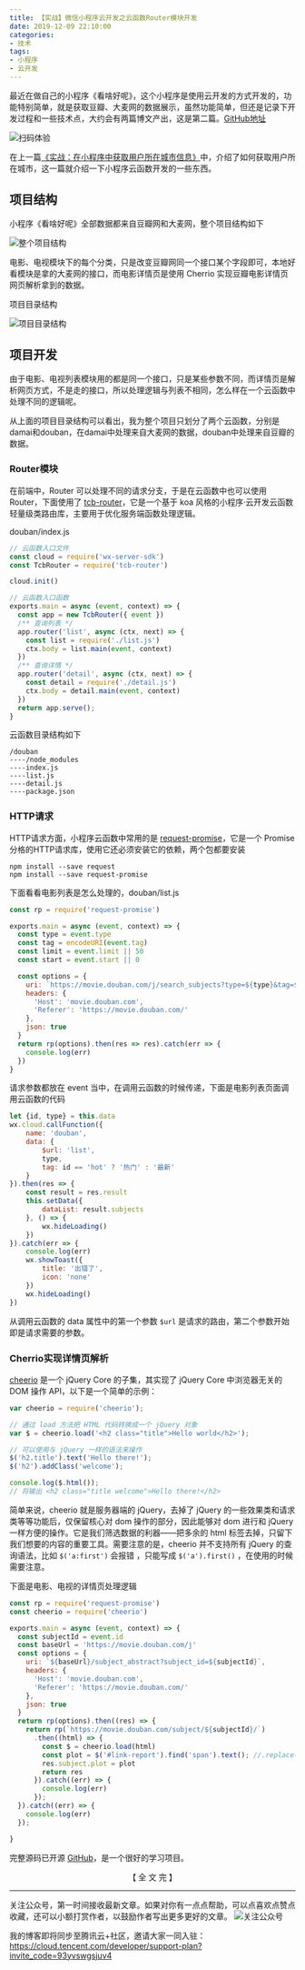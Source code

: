 ```yaml
---
title: 【实战】微信小程序云开发之云函数Router模块开发
date: 2019-12-09 22:10:00
categories:
- 技术
tags:
- 小程序
- 云开发
---
```


最近在做自己的小程序《看啥好呢》，这个小程序是使用云开发的方式开发的，功能特别简单，就是获取豆瓣、大麦网的数据展示，虽然功能简单，但还是记录下开发过程和一些技术点，大约会有两篇博文产出，这是第二篇。[GitHub地址](https://github.com/dunizb/what-to-see-wxapp)
<!-- more -->

![扫码体验](https://i.loli.net/2019/12/08/jXlkvBVeorhiG97.png)

在上一篇[《实战：在小程序中获取用户所在城市信息》](https://blog.zhangbing.site/2019/12/08/%E5%AE%9E%E6%88%98%EF%BC%9A%E5%9C%A8%E5%B0%8F%E7%A8%8B%E5%BA%8F%E4%B8%AD%E8%8E%B7%E5%8F%96%E7%94%A8%E6%88%B7%E6%89%80%E5%9C%A8%E5%9F%8E%E5%B8%82%E4%BF%A1%E6%81%AF/)中，介绍了如何获取用户所在城市，这一篇就介绍一下小程序云函数开发的一些东西。

## 项目结构

小程序《看啥好呢》全部数据都来自豆瓣网和大麦网，整个项目结构如下

![整个项目结构](https://gitee.com/dunizb/cloudimg/raw/jsdelivr/20191217/WX20191217-211734@2x.png)

电影、电视模块下的每个分类，只是改变豆瓣网同一个接口某个字段即可，本地好看模块是拿的大麦网的接口，而电影详情页是使用 Cherrio 实现豆瓣电影详情页网页解析拿到的数据。

项目目录结构

![项目目录结构](https://gitee.com/dunizb/cloudimg/raw/jsdelivr/20191217/WX20191217-214515@2x.png)

## 项目开发

由于电影、电视列表模块用的都是同一个接口，只是某些参数不同，而详情页是解析网页方式，不是走的接口，所以处理逻辑与列表不相同，怎么样在一个云函数中处理不同的逻辑呢。

从上面的项目目录结构可以看出，我为整个项目只划分了两个云函数，分别是damai和douban，在damai中处理来自大麦网的数据，douban中处理来自豆瓣的数据。

### Router模块

在前端中，Router 可以处理不同的请求分支，于是在云函数中也可以使用 Router，下面使用了 [tcb-router](https://www.npmjs.com/package/tcb-router)，它是一个基于 koa 风格的小程序·云开发云函数轻量级类路由库，主要用于优化服务端函数处理逻辑。


douban/index.js
```js
// 云函数入口文件
const cloud = require('wx-server-sdk')
const TcbRouter = require('tcb-router')

cloud.init()

// 云函数入口函数
exports.main = async (event, context) => {
  const app = new TcbRouter({ event })
  /** 查询列表 */
  app.router('list', async (ctx, next) => {
    const list = require('./list.js')
    ctx.body = list.main(event, context)
  })
  /** 查询详情 */
  app.router('detail', async (ctx, next) => {
    const detail = require('./detail.js')
    ctx.body = detail.main(event, context)
  })
  return app.serve();
}
```

云函数目录结构如下
```
/douban
----/node_modules
----index.js
----list.js
----detail.js
----package.json
```

### HTTP请求

HTTP请求方面，小程序云函数中常用的是 [request-promise](https://www.npmjs.com/package/request-promise)，它是一个 Promise 分格的HTTP请求库，使用它还必须安装它的依赖，两个包都要安装

```
npm install --save request
npm install --save request-promise
```

下面看看电影列表是怎么处理的，douban/list.js

```js
const rp = require('request-promise')

exports.main = async (event, context) => {
  const type = event.type
  const tag = encodeURI(event.tag)
  const limit = event.limit || 50
  const start = event.start || 0

  const options = {
    uri: `https://movie.douban.com/j/search_subjects?type=${type}&tag=${tag}&page_limit=${limit}&page_start=${start}`,
    headers: {
      'Host': 'movie.douban.com',
      'Referer': 'https://movie.douban.com/'
    },
    json: true
  }
  return rp(options).then(res => res).catch(err => {
    console.log(err)
  })
}
```

请求参数都放在 event 当中，在调用云函数的时候传递，下面是电影列表页面调用云函数的代码

```js
let {id, type} = this.data
wx.cloud.callFunction({
    name: 'douban',
    data: {
        $url: 'list',
        type,
        tag: id == 'hot' ? '热门' : '最新'
    }
}).then(res => {
    const result = res.result
    this.setData({
        dataList: result.subjects
    }, () => {
        wx.hideLoading()
    })
}).catch(err => {
    console.log(err)
    wx.showToast({
        title: '出错了',
        icon: 'none'
    })
    wx.hideLoading()
})
```

从调用云函数的 data 属性中的第一个参数 `$url` 是请求的路由，第二个参数开始即是请求需要的参数。

### Cherrio实现详情页解析

[cheerio](https://npmjs.org/package/cheerio) 是一个 jQuery Core 的子集，其实现了 jQuery Core 中浏览器无关的 DOM 操作 API，以下是一个简单的示例：

```js
var cheerio = require('cheerio');

// 通过 load 方法把 HTML 代码转换成一个 jQuery 对象
var $ = cheerio.load('<h2 class="title">Hello world</h2>');

// 可以使用与 jQuery 一样的语法来操作
$('h2.title').text('Hello there!');
$('h2').addClass('welcome');

console.log($.html());
// 将输出 <h2 class="title welcome">Hello there!</h2>
```

简单来说，cheerio 就是服务器端的 jQuery，去掉了 jQuery 的一些效果类和请求类等等功能后，仅保留核心对 dom 操作的部分，因此能够对 dom 进行和 jQuery 一样方便的操作。它是我们筛选数据的利器——把多余的 html 标签去掉，只留下我们想要的内容的重要工具。需要注意的是，cheerio 并不支持所有 jQuery 的查询语法，比如 `$('a:first')` 会报错 ，只能写成  `$('a').first()` ，在使用的时候需要注意。

下面是电影、电视的详情页处理逻辑

```js
const rp = require('request-promise')
const cheerio = require('cheerio')

exports.main = async (event, context) => {
  const subjectId = event.id
  const baseUrl = 'https://movie.douban.com/j'
  const options = {
    uri: `${baseUrl}/subject_abstract?subject_id=${subjectId}`,
    headers: {
      'Host': 'movie.douban.com',
      'Referer': 'https://movie.douban.com/'
    },
    json: true
  }
  return rp(options).then((res) => {
    return rp(`https://movie.douban.com/subject/${subjectId}/`)
      .then((html) => {
        const $ = cheerio.load(html)
        const plot = $('#link-report').find('span').text(); //.replace(/\s/g, '')
        res.subject.plot = plot
        return res
      }).catch((err) => {
        console.log(err)
      });
  }).catch((err) => {
    console.log(err)
  });

}
```

完整源码已开源 [GitHub](https://github.com/dunizb/what-to-see-wxapp)，是一个很好的学习项目。

<div style="text-align:center;">【 全 文 完 】</div>

*************
关注公众号，第一时间接收最新文章。如果对你有一点点帮助，可以点喜欢点赞点收藏，还可以小额打赏作者，以鼓励作者写出更多更好的文章。
![关注公众号](https://gitee.com/dunizb/cloudimg/raw/jsdelivr/关注名片-大礼包_横版二维码_2020-01-01-0.jpg)

我的博客即将同步至腾讯云+社区，邀请大家一同入驻：https://cloud.tencent.com/developer/support-plan?invite_code=93yvswgsjuv4